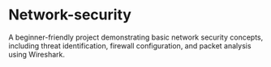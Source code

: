 # Network-security
 A beginner-friendly project demonstrating basic network security concepts, including threat identification, firewall configuration, and packet analysis using Wireshark.
